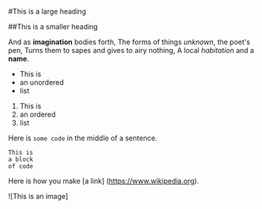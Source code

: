 #This is a large heading 

##This is a smaller heading

And as **imagination** bodies forth,
The forms of things *unknown*, the poet's pen,
Turns them to sapes and gives to airy nothing,
A local *habitation* and a **name**.

- This is
- an unordered
- list

1. This is 
2. an ordered
3. list

Here is `some code` in the middle of a sentence.

```
This is
a block
of code
```

Here is how you make [a link] (https://www.wikipedia.org).

![This is an image]
